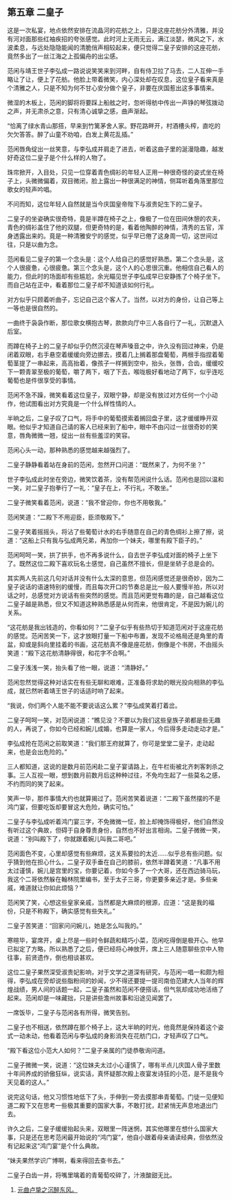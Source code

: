 ## 第五章 **二皇子**

这是一次私宴，地点依然安排在流晶河的花舫之上，只是这座花舫分外清雅，并没有河对面那些红袖疾招的夸张感觉。此时河上无雨无云，满江淡瑟，微风之下，水波柔息，与远处隐隐能闻的清脆俏声相较起来，便只觉得二皇子安排的这座花舫，竟然多出了一丝江海之上孤偏舟的出尘感。

范闲与靖王世子李弘成一路说说笑笑来到河畔，自有侍卫拉了马去，二人互伸一手略让了让，便上了花舫。他脸上带着微笑，内心深处却在叹息，这位皇子看来真是个清雅之人，只是不知为何不甘心安分做个皇子，非要在庆国惹出这多事情来。

微湿的木板上，范闲的脚将将要踩上船舷之时，忽听得舫中传出一声铮的琴弦拨动之声，并无肃杀之意，只有清心诚挚之感，曲声渐起。

“恰离了绿水青山那搭，早来到竹篱茅舍人家。野花路畔开，村酒槽头榨，直吃的欠欠答答。醉了山童不劝咱，白发上黄花乱插。”[](#ref_footnotebookmark_end_1)

范闲唇角绽出一丝笑意，与李弘成并肩走了进去，听着这曲子里的涎漫隐趣，越发好奇这位二皇子是个什么样的人物了。

珠帘掀开，入目处，只见一位穿着青色绸衫的年轻人正用一种很奇怪的姿式坐在椅子上，头微微偏着，双目微闭，脸上露出一种很满足的神情，侧耳听着角落里那位歌女的轻声吟唱。

不问而知，这位年轻人自然就是当今庆国皇帝陛下与淑贵妃生下的二皇子。

二皇子的坐姿确实很奇特，竟是半蹲在椅子之上，像极了一位在田间休憩的农夫，青色的绸衫盖住了他的双腿，但更奇特的是，看着他陶醉的神情，清秀的五官，浑身透露出来的。竟是一种清雅安宁的感觉，似乎早已倦了这身周一切，这世间过往，只是以曲为念。

范闲看见二皇子的第一个念头是：这个人给自己的感觉好熟悉。第二个念头是，这个人很疲惫，心很疲惫。第三个念头是，这个人的心思很沉重。他相信自己看人的能力，但此时的场面却有些尴尬，余光瞄见世子李弘成早已安静拣了个椅子坐下。而自己站在正中，看着那位二皇子却不知道该如何行礼。

对方似乎只顾着听曲子，忘记自己这个客人了。当然，以对方的身份，让自己等上一等也是很自然的。

一曲终于袅袅作断，那位歌女横抱古琴，款款向厅中三人各自行了一礼，沉默退入后室。

而蹲在椅子上的二皇子却似乎仍然沉浸在琴声嗓音之中，许久没有回过神来，仍是闭着双眼，右手悬空着缓缓向旁边挪去，摸着几上搁着那盘葡萄，两根手指捏着葡萄茎提了一串起来，高高抬着，像孩子一样搁到空中，抬头，张唇，合齿，缓缓咬下一颗青翠至极的葡萄，嚼了两下，咽了下去，喉咙极好看地动了两下，似乎连吃葡萄也是件很享受的事情。

范闲不急不躁，微笑看着这位皇子，双眼宁静，却是没有放过对方任何一个小动作，他试图看出对方究竟是一个什么样性情的人。

半晌之后，二皇子叹了口气，将手中的葡萄摸索着搁回盘子里，这才缓缓睁开双眼。他似乎才知道自己请的客人已经来到了船中，眼中不由闪过一丝很奇妙的笑意，唇角微微一翘，绽出一丝有些羞涩的笑容。

范闲心头一动，那种熟悉的感觉越来越强烈了。

二皇子静静看着站在身前的范闲，忽然开口问道：“既然来了，为何不坐？”

世子李弘成此时坐在旁边，微笑饮着茶，没有帮范闲说什么话。范闲也是回以温和一笑，对二皇子抱拳行了一礼：“皇子在上，不行礼，不敢坐。”

二皇子微笑看着范闲，说道：“我不曾迎你，你也不用敬我。”

范闲笑道：“二殿下不用迎臣，臣须敬殿下。”

二皇子笑着摇摇头，将沾了些葡萄计水的右手随意在自己的青色绸衫上擦了擦，说道：“这船上只有我与弘成两兄弟，再加你一个妹夫，哪里有殿下臣子的。”

范闲呵呵一笑，拱了拱手，也不再多说什么，自去世子李弘成对面的椅子上坐下了。既然这位二殿下喜欢玩名士感觉，自己虽然不擅长，但是坐轿子总是会的。

其实两人先前这几句对话并没有什么太深的意思，但范闲感觉还是很奇妙，因为二皇子说话的语速特别的缓慢，而且每次开口的节奏总是比一般人要慢半拍，所以对话之时，总感觉对方说话有些突然的感觉。而且范闲更觉有趣的是，自己越看这位二皇子越是熟悉，但又不知道这种熟悉感是从何而来，他很肯定，不是因为婉儿的关系。

“这花舫是我出钱造的，你看如何？”二皇子似乎有些热切于知道范闲对于这座花舫的感觉。范闲苦笑一下，这才放眼打量一下船中布置，发现不论格局还是角里的青盆，抑或是斜向里挂着的书画，这花舫真不像是座花舫，倒像是个书房，不由摇头笑道：“殿下这花舫清静得很，和花字不合啊。”

二皇子浅浅一笑，抬头看了他一眼，说道：“清静好。”

范闲忽然觉得这种对话实在有些无聊和艰难，正准备将求助的眼光投向相熟的李弘成，就已然听着靖王世子的话适时响了起来。

“我说，你们两个人能不能不要说话这么累？”李弘成笑着打着岔。

二皇子呵呵一笑，对范闲说道：“瞧见没？不要以为我们这些皇族子弟都是些无趣的人，再说了，你如今已经和婉儿成婚，也算是一家人，今后得多走动走动才是。”

李弘成抢在范闲之前取笑道：“我们那王府就算了，你可是堂堂二皇子，走动起来，也是会出危险的。”

三人都知道，这说的是数月前范闲赴二皇子宴请路上，在牛栏街被北齐刺客刺杀之事。三人互视一眼，想到数月前数月后这种种过往，不免均生起了一些莫名之感，不约而同的笑了起来。

笑声一毕，那件事情大约也就算揭过了。范闲苦笑着说道：“二殿下虽然摆的不是鸿门宴，但要吃饭却要冒这大危险，确实可怕。”

二皇子与李弘成听着鸿门宴三字，不免微微一怔，脸上却掩饰得极好，他们自然没有听过这个典故，但碍于自身尊贵身份，自然也不好出言相询。二皇子微微一笑，说道：“别叫殿下了，你就跟着婉儿叫我二哥吧。”

范闲面色不变，心里却感觉有些麻烦，这关系要拉的太近……似乎总有些问题。似乎猜到他在担心什么，二皇子双手垂在自己的膝前，依然半蹲着笑道：“凡事不用太过谨慎，婉儿是宫里的宝，你要记着，你如今多了一个大哥，还在西边骑马玩，我这个二哥依然躲在翰林院里编书，至于太子三哥，你更要多亲近才是。多些亲戚，难道就让你如此烦恼？”

范闲笑了笑，心想这些皇家亲戚，当然都是大麻烦的根源，应道：“这是我的福份，只是不称殿下，确实感觉有些失礼。”

二皇子苦笑道：“回家问问婉儿，她是怎么叫我的。”

寒暄毕，宴席开，桌上尽是一些时令鲜蔬和精巧小菜，范闲吃得倒是极开心。他早已拟定了方略，所以熟悉了之后，便已经将心神放开，席上三人随意聊些京中人物往事，前贤遗作，倒也相谈甚欢。

这位二皇子果然深受淑贵妃影响，对于文学之道深有研究，与范闲一唱一和颇为相得，李弘成在旁却说些脂粉间的妙闻，少不得还要提一提司南伯范建大人当年的辉煌战绩，男人间的话题一起，二皇子虽然和范闲不便搭话，但气氛却成功地活络了起来。范闲却是一味藏拙，只是讲些澹州故事和沿途见闻罢了。

一席饭毕，二皇子与范闲各有所得，微笑告别。

二皇子也不相送，依然蹲在那个椅子上，这大半晌的时光，他竟然是保持着这个姿式一动未动，他看着范闲与李弘成的身影消失在花舫门口，才轻声叹了口气。

“殿下看这位小范大人如何？”二皇子亲属的门徒恭敬询问道。

二皇子微微一笑，说道：“这位妹夫太过小心谨慎了，哪有半点儿庆国人骨子里数十年间养成的骄傲狂纵，说实话，真怀疑那次殿上夜宴发诗狂的小范，是不是我今天见着的这人。”

说完这句话，他又习惯性地低下了头，手伸到一旁去摸那串青葡萄。门徒一见便知道二殿下又在思考一些极其重要的国家大事，不敢打扰，赶紧悄无声息地退出门去。

许久之后，二皇子缓缓抬起头来，双眼里一阵迷惘，其实他哪里在想什么国家大事，只是还在思考范闲最开始说的“鸿门宴”，他自小跟着母亲诵读经典，但依然没有记起来这“鸿门宴”是个什么典故。

“妹夫果然学识广博啊，看来得回去查书去。”

二皇子白齿一并，将嘴里噙着的青葡萄咬碎了，汁液酸甜无比。

1. [元曲卢挚之沉醉东风。](#ref_footnotebookmark_start_1)​​

